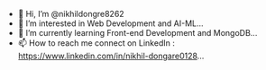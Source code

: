 - 👋 Hi, I’m @nikhildongre8262
- 👀 I’m interested in Web Development and AI-ML...
- 🌱 I’m currently learning Front-end Development and MongoDB...
- 📫 How to reach me connect on LinkedIn : https://www.linkedin.com/in/nikhil-dongare0128...
<!---
nikhildongre8262/nikhildongre8262 is a ✨ special ✨ repository because its `README.md` (this file) appears on your GitHub profile.
You can click the Preview link to take a look at your changes.
--->
